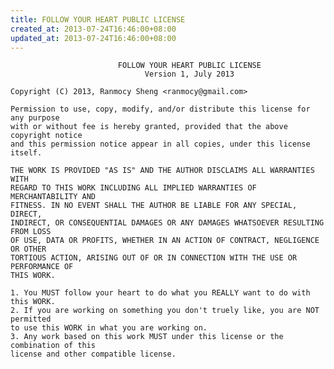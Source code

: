 ```yaml
---
title: FOLLOW YOUR HEART PUBLIC LICENSE
created_at: 2013-07-24T16:46:00+08:00
updated_at: 2013-07-24T16:46:00+08:00
---
```


                            FOLLOW YOUR HEART PUBLIC LICENSE
                                  Version 1, July 2013

    Copyright (C) 2013, Ranmocy Sheng <ranmocy@gmail.com>

    Permission to use, copy, modify, and/or distribute this license for any purpose
    with or without fee is hereby granted, provided that the above copyright notice
    and this permission notice appear in all copies, under this license itself.

    THE WORK IS PROVIDED "AS IS" AND THE AUTHOR DISCLAIMS ALL WARRANTIES WITH
    REGARD TO THIS WORK INCLUDING ALL IMPLIED WARRANTIES OF MERCHANTABILITY AND
    FITNESS. IN NO EVENT SHALL THE AUTHOR BE LIABLE FOR ANY SPECIAL, DIRECT,
    INDIRECT, OR CONSEQUENTIAL DAMAGES OR ANY DAMAGES WHATSOEVER RESULTING FROM LOSS
    OF USE, DATA OR PROFITS, WHETHER IN AN ACTION OF CONTRACT, NEGLIGENCE OR OTHER
    TORTIOUS ACTION, ARISING OUT OF OR IN CONNECTION WITH THE USE OR PERFORMANCE OF
    THIS WORK.

    1. You MUST follow your heart to do what you REALLY want to do with this WORK.
    2. If you are working on something you don't truely like, you are NOT permitted
    to use this WORK in what you are working on.
    3. Any work based on this work MUST under this license or the combination of this
    license and other compatible license.
